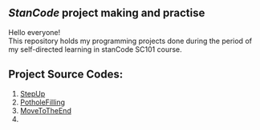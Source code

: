 ## *StanCode* project making and practise 
 Hello everyone!\
 This repository holds my programming projects done during the period of my self-directed learning in stanCode SC101 course.


## Project Source Codes: 
1. [StepUp](https://github.com/Mario-Chen-2007/Python-/blob/main/SC001_lecture01/StepUp.py)
2. [PotholeFilling](https://github.com/Mario-Chen-2007/Python-/blob/main/SC001_lecture01/PotholeFilling.py)
3. [MoveToTheEnd](https://github.com/Mario-Chen-2007/Python-/blob/main/SC001_lecture01/MoveToTheEnd.py)
4. 
